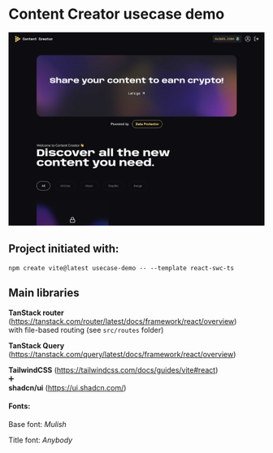 # Content Creator usecase demo

![Screenshot](Screenshot.png)

## Project initiated with:

```
npm create vite@latest usecase-demo -- --template react-swc-ts
```

## Main libraries

**TanStack router** (https://tanstack.com/router/latest/docs/framework/react/overview)  
with file-based routing (see `src/routes` folder)

**TanStack Query** (https://tanstack.com/query/latest/docs/framework/react/overview)

**TailwindCSS** (https://tailwindcss.com/docs/guides/vite#react)  
➕  
**shadcn/ui**  (https://ui.shadcn.com/)

#### Fonts:

Base font: _Mulish_

Title font: _Anybody_
